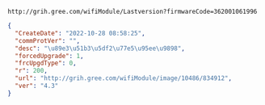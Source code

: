 `http://grih.gree.com/wifiModule/Lastversion?firmwareCode=362001061996`

```json
{
  "CreateDate": "2022-10-28 08:58:25",
  "commProtVer": "",
  "desc": "\u89e3\u51b3\u5df2\u77e5\u95ee\u9898",
  "forcedUpgrade": 1,
  "frcUpgdType": 0,
  "r": 200,
  "url": "http://grih.gree.com/wifiModule/image/10486/834912",
  "ver": "4.3"
}
```